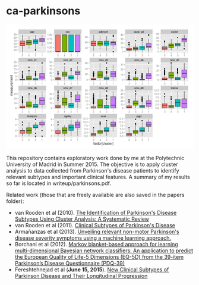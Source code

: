 # ca-parkinsons

![PD Analysis](./analysis.png)

This repository contains exploratory work done by me at the Polytechnic
University of Madrid in Summer 2015. The objective is to apply cluster analysis
to data collected from Parkinson's disease patients to identify relevant
subtypes and important clinical features. A summary of my results so far is
located in writeup/parkinsons.pdf.

Related work (those that are freely available are also saved in the papers folder):

 - van Rooden et al (2010).
     [The Identification of Parkinson's Disease Subtypes Using Cluster
     Analysis: A Systematic Review](http://www.ncbi.nlm.nih.gov/pubmed/20535823)
 - van Rooden et al (2011). [Clinical Subtypes of Parkinson's
     Disease](http://www.ncbi.nlm.nih.gov/pubmed/21322019)
 - Armañanzas et al (2013). [Unveiling relevant non-motor Parkinson's disease
     severity symptoms using a machine learning
     approach.](http://www.ncbi.nlm.nih.gov/pubmed/23711400)
 - Borchani et al (2012). [Markov blanket-based approach for learning
     multi-dimensional Bayesian network classifiers: An application to predict
     the European Quality of Life-5 Dimensions (EQ-5D) from the 39-item
     Parkinson’s Disease Questionnaire (PDQ-39)
     ](http://www.sciencedirect.com/science/article/pii/S1532046412001074)
 - Fereshtehnejad et al (**June 15, 2015**). [New Clinical Subtypes of
     Parkinson Disease and Their Longitudinal
     Progression](http://archneur.jamanetwork.com/article.aspx?articleid=2318972)
